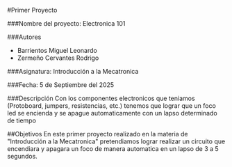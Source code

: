 #Primer Proyecto

###Nombre del proyecto: Electronica 101

###Autores
- Barrientos Miguel Leonardo
- Zermeño Cervantes Rodrigo

###Asignatura: Introducción a la Mecatronica

###Fecha: 5 de Septiembre del 2025

###Descripción
Con los componentes electronicos que teniamos (Protoboard, jumpers, resistencias, etc.) tenemos que lograr que un foco led se encienda y se apague automaticamente con un lapso determinado de tiempo


##Objetivos
En este primer proyecto realizado en la materia de "Introducción a la Mecatronica" pretendiamos lograr realizar un circuito que encendiara y apagara un foco de manera automatica en un lapso de 3 a 5 segundos.


